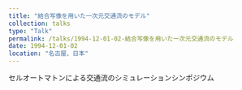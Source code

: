 ```yaml
---
title: "結合写像を用いた一次元交通流のモデル"
collection: talks
type: "Talk"
permalink: /talks/1994-12-01-02-結合写像を用いた一次元交通流のモデル
date: 1994-12-01-02
location: "名古屋、日本"
---
```


セルオートマトンによる交通流のシミュレーションシンポジウム
